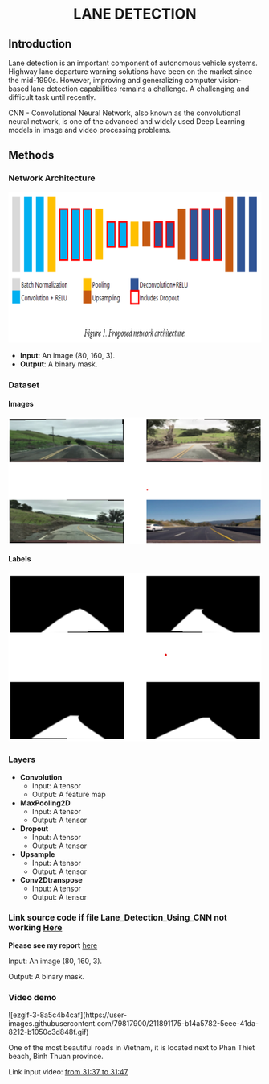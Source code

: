 <h1 align="center">LANE DETECTION</h1>
<h2>Introduction</h2>
<p>Lane detection is an important component of autonomous vehicle systems. Highway lane departure warning solutions have been on the market since the mid-1990s. However, improving and generalizing computer vision-based lane detection capabilities remains a challenge. A challenging and difficult task until recently.</p>
<p>CNN - Convolutional Neural Network, also known as the convolutional neural network, is one of the advanced and widely used Deep Learning models in image and video processing problems. </p>
<h2>Methods</h2>
<h3>Network Architecture</h3>
<p align="center">
<img width="800" height="300" src="network-arc.png">
</p>
<ul>
  <li><b>Input</b>: An image (80, 160, 3).</li>
  <li><b>Output</b>: A binary mask.</li>
</ul>
<h3>Dataset</h3>
<h4>Images</h4>
<p align="center">
  <img width="600" height="250" src="image.png">
</p>
<h4>Labels</h4>
<p align="center">
  <img src="label.png">
</p>
<h3>Layers</h3>
<ul>
  <li><b>Convolution</b>
    <ul>
      <li>Input: A tensor</li>
      <li>Output: A feature map</li>
    </ul>
  </li>
  <li><b>MaxPooling2D</b>
    <ul>
      <li>Input: A tensor</li>
      <li>Output: A tensor</li>
    </ul>
  </li>
  <li><b>Dropout</b>
    <ul>
      <li>Input: A tensor</li>
      <li>Output: A tensor</li>
    </ul>
  </li>
  <li><b>Upsample</b>
    <ul>
      <li>Input: A tensor</li>
      <li>Output: A tensor</li>
    </ul>
  </li>
  <li><b>Conv2Dtranspose</b>
    <ul>
      <li>Input: A tensor</li>
      <li>Output: A tensor</li>
    </ul>
  </li>
</ul>
<h3>Link source code if file Lane_Detection_Using_CNN not working <a target="_blank" href="https://colab.research.google.com/drive/1KQSA2xzih-2y9gdFWtRf9L-Pj4Y8BiFS?usp=sharing">Here</a></h3>
<p><b>Please see my report</b> <a target="_blank" href="https://drive.google.com/file/d/1Ba0UAdkFfKggyYmUpo4yfSDf91mYy_J-/view?usp=share_link">here</a></p>
<p>Input: An image (80, 160, 3).</p>
<p>Output: A binary mask.</p>
<h3>Video demo</h3>
![ezgif-3-8a5c4b4caf](https://user-images.githubusercontent.com/79817900/211891175-b14a5782-5eee-41da-8212-b1050c3d848f.gif)
<p>One of the most beautiful roads in Vietnam, it is located next to Phan Thiet beach, Binh Thuan province.</p>

<p>Link input video: <a target="_blank" href="https://www.youtube.com/watch?v=rOFo-bnWA9Q&t=2399s">from 31:37 to 31:47</a></p>
